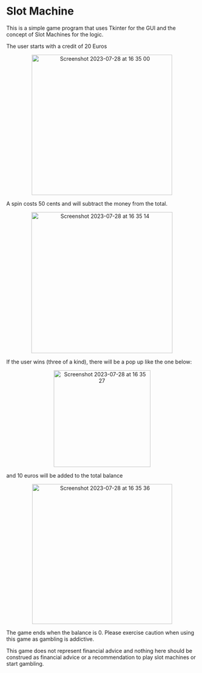 # Slot Machine

This is a simple game program that uses Tkinter for the GUI and the concept of Slot Machines for the logic. 

The user starts with a credit of 20 Euros

<p align="center">
  <img width="370" alt="Screenshot 2023-07-28 at 16 35 00" src="https://github.com/Alex188dot/CorsoPython/assets/117444853/7495a6b1-f481-4c4d-bc69-433277ce7103">
</p>

A spin costs 50 cents and will subtract the money from the total. 

<p align="center">
  <img width="372" alt="Screenshot 2023-07-28 at 16 35 14" src="https://github.com/Alex188dot/CorsoPython/assets/117444853/2249ad15-22d8-42c3-a85f-50e1906cd181">
</p>
If the user wins (three of a kind), there will be a pop up like the one below:

<p align="center">
  <img width="255" alt="Screenshot 2023-07-28 at 16 35 27" src="https://github.com/Alex188dot/CorsoPython/assets/117444853/c3eab10a-f396-4f8e-a25d-75255af57473">
</p>
and 10 euros will be added to the total balance

<p align="center">
  <img width="369" alt="Screenshot 2023-07-28 at 16 35 36" src="https://github.com/Alex188dot/CorsoPython/assets/117444853/f47bcca0-91fb-490a-ac72-95b0fd6b8169">
</p>

The game ends when the balance is 0. Please exercise caution when using this game as gambling is addictive. 

This game does not represent financial advice and nothing here should be construed as financial advice or a recommendation to play slot machines or start gambling. 

